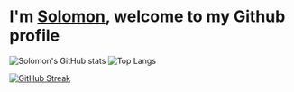 # I'm <a href="https://solomontaiwo.github.io/">Solomon</a>, welcome to my Github profile

![Solomon's GitHub stats](https://github-readme-stats.vercel.app/api?username=solomontaiwo&show_icons=true&theme=iceberg&rank_icon=github)
![Top Langs](https://github-readme-stats.vercel.app/api/top-langs/?username=solomontaiwo&layout=compact)

[![GitHub Streak](https://streak-stats.demolab.com?user=solomontaiwo&theme=iceberg)](https://git.io/streak-stats)
